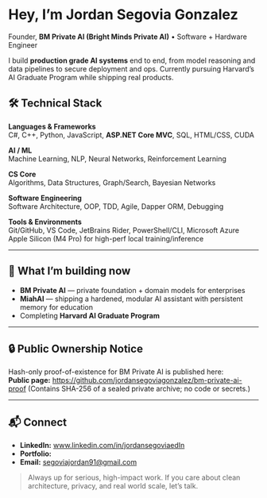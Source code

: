 # Hey, I’m Jordan Segovia Gonzalez

Founder, **BM Private AI (Bright Minds Private AI)** • Software + Hardware Engineer

I build **production grade AI systems** end to end, from model reasoning and data pipelines to secure deployment and ops. Currently pursuing Harvard’s AI Graduate Program while shipping real products.

## 🛠️ Technical Stack

**Languages & Frameworks**  
C#, C++, Python, JavaScript, **ASP.NET Core MVC**, SQL, HTML/CSS, CUDA

**AI / ML**  
Machine Learning, NLP, Neural Networks, Reinforcement Learning

**CS Core**  
Algorithms, Data Structures, Graph/Search, Bayesian Networks

**Software Engineering**  
Software Architecture, OOP, TDD, Agile, Dapper ORM, Debugging

**Tools & Environments**  
Git/GitHub, VS Code, JetBrains Rider, PowerShell/CLI, Microsoft Azure  
Apple Silicon (M4 Pro) for high-perf local training/inference

---

## 🚧 What I’m building now
- **BM Private AI** — private foundation + domain models for enterprises  
- **MiahAI** — shipping a hardened, modular AI assistant with persistent memory for education 
- Completing **Harvard AI Graduate Program**

---

## 🔒 Public Ownership Notice
Hash-only proof-of-existence for BM Private AI is published here:  
**Public page:**  https://github.com/jordansegoviagonzalez/bm-private-ai-proof 
(Contains SHA-256 of a sealed private archive; no code or secrets.)

---

## 📬 Connect
- **LinkedIn:** www.linkedin.com/in/jordansegoviaedIn
- **Portfolio:**   
- **Email:** segoviajordan91@gmail.com

> Always up for serious, high-impact work. If you care about clean architecture, privacy, and real world scale, let’s talk.
